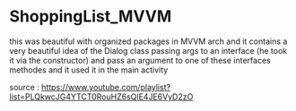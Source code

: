 # ShoppingList_MVVM
this was beautiful with organized packages in MVVM arch and it contains a very beautiful idea of the Dialog class passing args to an interface (he took it via the constructor) and pass an argument to one of these interfaces methodes and it used it in the main activity

source : https://www.youtube.com/playlist?list=PLQkwcJG4YTCT0RouHZ6sQlE4JE6VyD2zO
